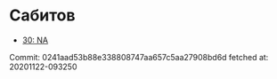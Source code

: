 # Сабитов
- [30: NA](30.md)

Commit: 0241aad53b88e338808747aa657c5aa27908bd6d
 fetched at: 20201122-093250
